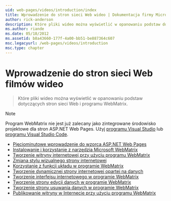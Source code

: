 ```yaml
---
uid: web-pages/videos/introduction/index
title: Wprowadzenie do stron sieci Web wideo | Dokumentacja firmy Microsoft
author: rick-anderson
description: Które pliki wideo można wyświetlić w opanowaniu podstaw dotyczących stron sieci Web i programu WebMatrix.
ms.author: riande
ms.date: 05/18/2012
ms.assetid: b8a43660-177f-4a00-bb51-be887364c607
msc.legacyurl: /web-pages/videos/introduction
msc.type: chapter
---
```

<a name="introduction-to-web-pages-videos"></a>Wprowadzenie do stron sieci Web filmów wideo
====================
> Które pliki wideo można wyświetlić w opanowaniu podstaw dotyczących stron sieci Web i programu WebMatrix.

> [!NOTE] 
> Program WebMatrix nie jest już zalecany jako zintegrowane środowisko projektowe dla stron ASP.NET Web Pages. Użyj [programu Visual Studio](xref:aspnet/web-pages/overview/getting-started/program-asp-net-web-pages-in-visual-studio) lub [programu Visual Studio Code](https://code.visualstudio.com/).


- [Pięciominutowe wprowadzenie do wzorca ASP.NET Web Pages](5-minute-introduction-to-aspnet-web-pages.md)
- [Instalowanie i korzystanie z narzędzia Microsoft WebMatrix](install-and-use-the-microsoft-webmatrix-tool.md)
- [Tworzenie witryny internetowej przy użyciu programu WebMatrix](create-a-website-using-webmatrix.md)
- [Zmiana stylu wizualnego strony internetowej](change-the-visual-style-of-a-web-page.md)
- [Korzystanie z funkcji układu w programie WebMatrix](use-the-layout-features-in-webmatrix.md)
- [Tworzenie dynamicznej strony internetowej opartej na danych](create-a-data-driven-dynamic-web-page.md)
- [Tworzenie interfejsu internetowego w programie WebMatrix](create-a-web-interface-in-webmatrix.md)
- [Tworzenie strony edycji danych w programie WebMatrix](create-an-edit-data-page-in-webmatrix.md)
- [Tworzenie strony usuwania danych w programie WebMatrix](create-a-delete-data-page-in-webmatrix.md)
- [Publikowanie witryny w Internecie przy użyciu programu WebMatrix](publish-a-website-to-the-internet-using-webmatrix.md)
